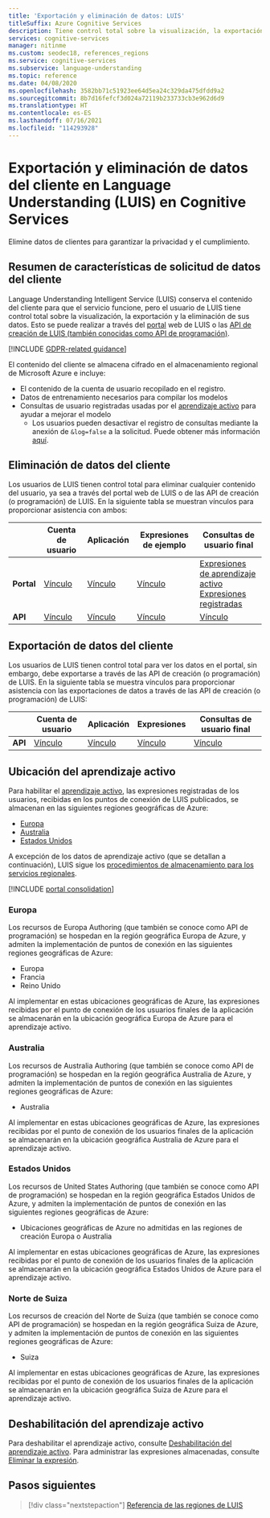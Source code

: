 ```yaml
---
title: 'Exportación y eliminación de datos: LUIS'
titleSuffix: Azure Cognitive Services
description: Tiene control total sobre la visualización, la exportación y la eliminación de los datos. Elimine datos de clientes para garantizar la privacidad y el cumplimiento.
services: cognitive-services
manager: nitinme
ms.custom: seodec18, references_regions
ms.service: cognitive-services
ms.subservice: language-understanding
ms.topic: reference
ms.date: 04/08/2020
ms.openlocfilehash: 3582bb71c51923ee64d5ea24c329da475dfdd9a2
ms.sourcegitcommit: 8b7d16fefcf3d024a72119b233733cb3e962d6d9
ms.translationtype: HT
ms.contentlocale: es-ES
ms.lasthandoff: 07/16/2021
ms.locfileid: "114293928"
---
```

# <a name="export-and-delete-your-customer-data-in-language-understanding-luis-in-cognitive-services"></a>Exportación y eliminación de datos del cliente en Language Understanding (LUIS) en Cognitive Services

Elimine datos de clientes para garantizar la privacidad y el cumplimiento.

## <a name="summary-of-customer-data-request-features"></a>Resumen de características de solicitud de datos del cliente
Language Understanding Intelligent Service (LUIS) conserva el contenido del cliente para que el servicio funcione, pero el usuario de LUIS tiene control total sobre la visualización, la exportación y la eliminación de sus datos. Esto se puede realizar a través del [portal](luis-reference-regions.md) web de LUIS o las [API de creación de LUIS (también conocidas como API de programación)](https://westus.dev.cognitive.microsoft.com/docs/services/5890b47c39e2bb17b84a55ff/operations/5890b47c39e2bb052c5b9c2f).

[!INCLUDE [GDPR-related guidance](../../../includes/gdpr-intro-sentence.md)]

El contenido del cliente se almacena cifrado en el almacenamiento regional de Microsoft Azure e incluye:

- El contenido de la cuenta de usuario recopilado en el registro.
- Datos de entrenamiento necesarios para compilar los modelos
- Consultas de usuario registradas usadas por el [aprendizaje activo](luis-concept-review-endpoint-utterances.md) para ayudar a mejorar el modelo
  - Los usuarios pueden desactivar el registro de consultas mediante la anexión de `&log=false` a la solicitud. Puede obtener más información [aquí](./troubleshooting.yml#how-can-i-disable-the-logging-of-utterances-).

## <a name="deleting-customer-data"></a>Eliminación de datos del cliente
Los usuarios de LUIS tienen control total para eliminar cualquier contenido del usuario, ya sea a través del portal web de LUIS o de las API de creación (o programación) de LUIS. En la siguiente tabla se muestran vínculos para proporcionar asistencia con ambos:

| | **Cuenta de usuario** | **Aplicación** | **Expresiones de ejemplo** | **Consultas de usuario final** |
| --- | --- | --- | --- | --- |
| **Portal** | [Vínculo](luis-concept-data-storage.md#delete-an-account) | [Vínculo](luis-how-to-start-new-app.md#delete-app) | [Vínculo](luis-concept-data-storage.md#utterances-in-an-intent) | [Expresiones de aprendizaje activo](luis-how-to-review-endpoint-utterances.md#disable-active-learning)<br>[Expresiones registradas](luis-concept-data-storage.md#disable-logging-utterances) |
| **API** | [Vínculo](https://westus.dev.cognitive.microsoft.com/docs/services/5890b47c39e2bb17b84a55ff/operations/5890b47c39e2bb052c5b9c4c) | [Vínculo](https://westus.dev.cognitive.microsoft.com/docs/services/5890b47c39e2bb17b84a55ff/operations/5890b47c39e2bb052c5b9c39) | [Vínculo](https://westus.dev.cognitive.microsoft.com/docs/services/5890b47c39e2bb17b84a55ff/operations/5890b47c39e2bb052c5b9c0b) | [Vínculo](https://westus.dev.cognitive.microsoft.com/docs/services/5890b47c39e2bb17b84a55ff/operations/58b6f32139e2bb139ce823c9) |


## <a name="exporting-customer-data"></a>Exportación de datos del cliente
Los usuarios de LUIS tienen control total para ver los datos en el portal, sin embargo, debe exportarse a través de las API de creación (o programación) de LUIS. En la siguiente tabla se muestra vínculos para proporcionar asistencia con las exportaciones de datos a través de las API de creación (o programación) de LUIS:

| | **Cuenta de usuario** | **Aplicación** | **Expresiones** | **Consultas de usuario final** |
| --- | --- | --- | --- | --- |
| **API** | [Vínculo](https://westus.dev.cognitive.microsoft.com/docs/services/5890b47c39e2bb17b84a55ff/operations/5890b47c39e2bb052c5b9c48) | [Vínculo](https://westus.dev.cognitive.microsoft.com/docs/services/5890b47c39e2bb17b84a55ff/operations/5890b47c39e2bb052c5b9c40) | [Vínculo](https://westus.dev.cognitive.microsoft.com/docs/services/5890b47c39e2bb17b84a55ff/operations/5890b47c39e2bb052c5b9c0a) | [Vínculo](https://westus.dev.cognitive.microsoft.com/docs/services/5890b47c39e2bb17b84a55ff/operations/5890b47c39e2bb052c5b9c36) |

## <a name="location-of-active-learning"></a>Ubicación del aprendizaje activo

Para habilitar el [aprendizaje activo](luis-how-to-review-endpoint-utterances.md#log-user-queries-to-enable-active-learning), las expresiones registradas de los usuarios, recibidas en los puntos de conexión de LUIS publicados, se almacenan en las siguientes regiones geográficas de Azure:

* [Europa](#europe)
* [Australia](#australia)
* [Estados Unidos](#united-states)

A excepción de los datos de aprendizaje activo (que se detallan a continuación), LUIS sigue los [procedimientos de almacenamiento para los servicios regionales](https://azuredatacentermap.azurewebsites.net/).

[!INCLUDE [portal consolidation](includes/portal-consolidation.md)]


### <a name="europe"></a>Europa

Los recursos de Europa Authoring (que también se conoce como API de programación) se hospedan en la región geográfica Europa de Azure, y admiten la implementación de puntos de conexión en las siguientes regiones geográficas de Azure:

* Europa
* Francia
* Reino Unido

Al implementar en estas ubicaciones geográficas de Azure, las expresiones recibidas por el punto de conexión de los usuarios finales de la aplicación se almacenarán en la ubicación geográfica Europa de Azure para el aprendizaje activo.

### <a name="australia"></a>Australia

Los recursos de Australia Authoring (que también se conoce como API de programación) se hospedan en la región geográfica Australia de Azure, y admiten la implementación de puntos de conexión en las siguientes regiones geográficas de Azure:

* Australia

Al implementar en estas ubicaciones geográficas de Azure, las expresiones recibidas por el punto de conexión de los usuarios finales de la aplicación se almacenarán en la ubicación geográfica Australia de Azure para el aprendizaje activo.

### <a name="united-states"></a>Estados Unidos

Los recursos de United States Authoring (que también se conoce como API de programación) se hospedan en la región geográfica Estados Unidos de Azure, y admiten la implementación de puntos de conexión en las siguientes regiones geográficas de Azure:

* Ubicaciones geográficas de Azure no admitidas en las regiones de creación Europa o Australia

Al implementar en estas ubicaciones geográficas de Azure, las expresiones recibidas por el punto de conexión de los usuarios finales de la aplicación se almacenarán en la ubicación geográfica Estados Unidos de Azure para el aprendizaje activo.

### <a name="switzerland-north"></a>Norte de Suiza

Los recursos de creación del Norte de Suiza (que también se conoce como API de programación) se hospedan en la región geográfica Suiza de Azure, y admiten la implementación de puntos de conexión en las siguientes regiones geográficas de Azure:

* Suiza 

Al implementar en estas ubicaciones geográficas de Azure, las expresiones recibidas por el punto de conexión de los usuarios finales de la aplicación se almacenarán en la ubicación geográfica Suiza de Azure para el aprendizaje activo.

## <a name="disable-active-learning"></a>Deshabilitación del aprendizaje activo

Para deshabilitar el aprendizaje activo, consulte [Deshabilitación del aprendizaje activo](luis-how-to-review-endpoint-utterances.md#disable-active-learning). Para administrar las expresiones almacenadas, consulte [Eliminar la expresión](luis-how-to-review-endpoint-utterances.md#delete-utterance).


## <a name="next-steps"></a>Pasos siguientes

> [!div class="nextstepaction"]
> [Referencia de las regiones de LUIS](./luis-reference-regions.md)